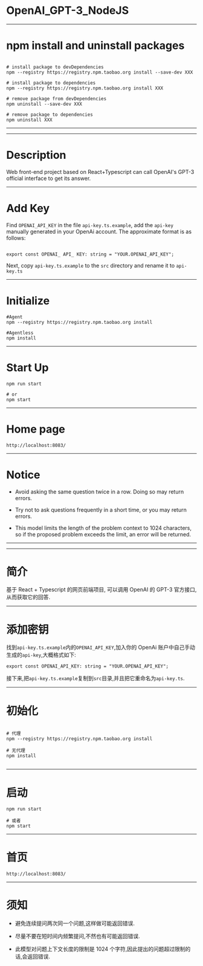 # OpenAI_GPT-3_NodeJS

<hr>

# npm install and uninstall packages

```

# install package to devDependencies
npm --registry https://registry.npm.taobao.org install --save-dev XXX

# install package to dependencies
npm --registry https://registry.npm.taobao.org install XXX

# remove package from devDependencies
npm uninstall --save-dev XXX

# remove package to dependencies
npm uninstall XXX

```

<hr>
<hr>

# Description

Web front-end project based on React+Typescript can call OpenAI's GPT-3 official interface to get its answer.

<hr>

# Add Key

Find `OPENAI_API_KEY` in the file `api-key.ts.example`, add the `api-key` manually generated in your OpenAi account. The approximate format is as follows:

```

export const OPENAI_ API_ KEY: string = "YOUR.OPENAI_API_KEY";

```

Next, copy `api-key.ts.example` to the `src` directory and rename it to `api-key.ts`

<hr>

# Initialize

```
#Agent
npm --registry https://registry.npm.taobao.org install

#Agentless
npm install

```

<hr>

# Start Up

```
npm run start

# or
npm start
```

<hr>

# Home page

```
http://localhost:8083/
```

<hr>

# Notice

- Avoid asking the same question twice in a row. Doing so may return errors.

- Try not to ask questions frequently in a short time, or you may return errors.

- This model limits the length of the problem context to 1024 characters, so if the proposed problem exceeds the limit, an error will be returned.

<hr>
<hr>

# 简介

基于 React + Typescript 的网页前端项目, 可以调用 OpenAI 的 GPT-3 官方接口,从而获取它的回答.

<hr>

# 添加密钥

找到`api-key.ts.example`内的`OPENAI_API_KEY`,加入你的 OpenAi 账户中自己手动生成的`api-key`,大概格式如下:

```
export const OPENAI_API_KEY: string = "YOUR.OPENAI_API_KEY";
```

接下来,把`api-key.ts.example`复制到`src`目录,并且把它重命名为`api-key.ts`.

<hr>

# 初始化

```

# 代理
npm --registry https://registry.npm.taobao.org install

# 无代理
npm install


```

<hr>

# 启动

```
npm run start

# 或者
npm start
```

<hr>

# 首页

```
http://localhost:8083/
```

<hr>

# 须知

- 避免连续提问两次同一个问题,这样做可能返回错误.

- 尽量不要在短时间内频繁提问,不然也有可能返回错误.

- 此模型对问题上下文长度的限制是 1024 个字符,因此提出的问题超过限制的话,会返回错误.

